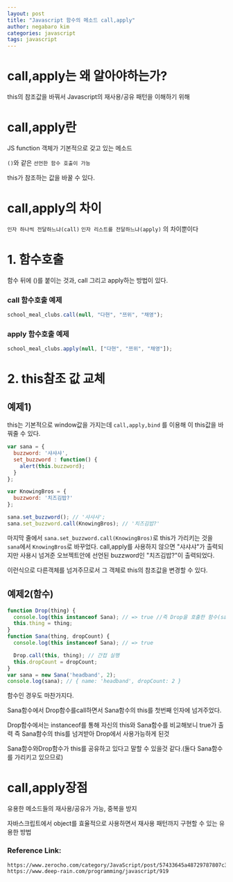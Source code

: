 ```yaml
---
layout: post
title: "Javascript 함수의 메소드 call,apply"
author: negabaro kim
categories: javascript
tags: javascript
---
```


# call,apply는 왜 알아야하는가?

this의 참조값을 바꿔서 Javascript의 재사용/공유 패턴을 이해하기 위해

# call,apply란

JS function 객체가 기본적으로 갖고 있는 메소드

`()`와 같은 `선언한 함수 호출이 가능`

this가 참조하는 값을 바꿀 수 있다.

# call,apply의 차이

`인자 하나씩 전달하느냐(call)` `인자 리스트를 전달하느냐(apply)` 의 차이뿐이다

# 1. 함수호출

함수 뒤에 ()를 붙이는 것과, call 그리고 apply하는 방법이 있다.

### call 함수호출 예제

```js
school_meal_clubs.call(null, "다현", "쯔위", "채영");
```

### apply 함수호출 예제

```js
school_meal_clubs.apply(null, ["다현", "쯔위", "채영"]);
```

# 2. this참조 값 교체

## 예제1)

this는 기본적으로 window값을 가지는데 `call,apply,bind` 를 이용해 이 this값을 바꿔줄 수 있다.

```js
var sana = {
  buzzword: '샤샤샤',
  set_buzzword : function() {
    alert(this.buzzword);
  }
};

var KnowingBros = {
  buzzword: '치즈김밥?'
};

sana.set_buzzword(); // '샤샤샤';
sana.set_buzzword.call(KnowingBros); // '치즈김밥?'
```

마지막 줄에서 `sana.set_buzzword.call(KnowingBros)`로 this가 가리키는 것을 `sana`에서 `KnowingBros`로 바꾸었다.
call,apply를 사용하지 않으면 "샤샤샤"가 출력되지만 사용시 넘겨준 오브젝트안에 선언된 buzzword인 "치즈김밥?"이 출력되었다.

이런식으로 다른객체를 넘겨주므로서 그 객체로 this의 참조값을 변경할 수 있다.

## 예제2(함수)

```js
function Drop(thing) {
  console.log(this instanceof Sana); // => true //즉 Drop을 호출한 함수(sana)의 this를 가져온것
  this.thing = thing;
}
function Sana(thing, dropCount) {
  console.log(this instanceof Sana); // => true

  Drop.call(this, thing); // 간접 실행
  this.dropCount = dropCount;
}
var sana = new Sana('headband', 2);
console.log(sana); // { name: 'headband', dropCount: 2 }
```

함수인 경우도 마찬가지다.

Sana함수에서 Drop함수를call하면서 Sana함수의 this를 첫번째 인자에 넘겨주었다.

Drop함수에서는 instanceof를 통해 자신의 this와 Sana함수를 비교해보니 true가 출력
즉 Sana함수의 this를 넘겨받아 Drop에서 사용가능하게 된것

Sana함수와Drop함수가 this를 공유하고 있다고 말할 수 있을것 같다.(둘다 Sana함수를 가리키고 있으므로)

# call,apply장점

유용한 메소드들의 재사용/공유가 가능, 중복을 방지

자바스크립트에서 object를 효율적으로 사용하면서 재사용 패턴까지 구현할 수 있는 유용한 방법

### Reference Link:

```
https://www.zerocho.com/category/JavaScript/post/57433645a48729787807c3fd
https://www.deep-rain.com/programming/javascript/919
```
